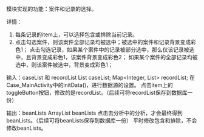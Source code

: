 
模块实现的功能：案件和记录的选择。

详情：
1.  每条记录的item上，可以选择包含或排除当前记录。
2.  点击勾选案件，则该案件全部记录均被选中；被选中的案件和记录背景变成彩色1；
    点击勾选记录，如果某个案件中的记录被部分选中，那么仅该记录被选中，且背景变成彩色1，该案件背景变成彩色2；
                 如果某个案件的全部记录均被选中，则该案件被选中，背景变成彩色1；


输入：caseList 和 recordList
    List<CaseInfo> caseList;
    Map<Integer, List<RecordInfo>> recordList;
    在Case_MainActivity中的initData()，进行数据源的设置。
    点击item上的toggleButton按钮，修改的是recordList。（后续可将recordList保存到数据库一份）

输出：beanLists
    ArrayList<CaseRecordChooseBean> beanLists
    点击去分析中的分析，才会最终得到beanLists。（后续可将beanLists保存到数据库一份）
    平时修改包含和排除，不会修改beanLists。
    
